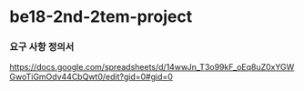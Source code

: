 # be18-2nd-2tem-project

### 요구 사항 정의서
https://docs.google.com/spreadsheets/d/14wwJn_T3o99kF_oEq8uZ0xYGWGwoTiGmOdv44CbQwt0/edit?gid=0#gid=0
